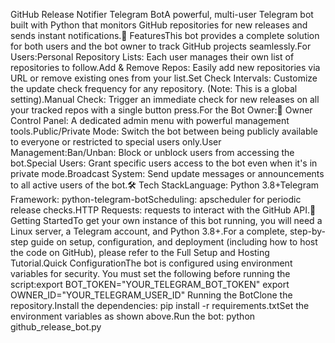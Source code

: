 GitHub Release Notifier Telegram BotA powerful, multi-user Telegram bot built with Python that monitors GitHub repositories for new releases and sends instant notifications.🌟 FeaturesThis bot provides a complete solution for both users and the bot owner to track GitHub projects seamlessly.For Users:Personal Repository Lists: Each user manages their own list of repositories to follow.Add & Remove Repos: Easily add new repositories via URL or remove existing ones from your list.Set Check Intervals: Customize the update check frequency for any repository. (Note: This is a global setting).Manual Check: Trigger an immediate check for new releases on all your tracked repos with a single button press.For the Bot Owner:👑 Owner Control Panel: A dedicated admin menu with powerful management tools.Public/Private Mode: Switch the bot between being publicly available to everyone or restricted to special users only.User Management:Ban/Unban: Block or unblock users from accessing the bot.Special Users: Grant specific users access to the bot even when it's in private mode.Broadcast System: Send update messages or announcements to all active users of the bot.🛠️ Tech StackLanguage: Python 3.8+Telegram Framework: python-telegram-botScheduling: apscheduler for periodic release checks.HTTP Requests: requests to interact with the GitHub API.🚀 Getting StartedTo get your own instance of this bot running, you will need a Linux server, a Telegram account, and Python 3.8+.For a complete, step-by-step guide on setup, configuration, and deployment (including how to host the code on GitHub), please refer to the Full Setup and Hosting Tutorial.Quick ConfigurationThe bot is configured using environment variables for security. You must set the following before running the script:export BOT_TOKEN="YOUR_TELEGRAM_BOT_TOKEN"
export OWNER_ID="YOUR_TELEGRAM_USER_ID"
Running the BotClone the repository.Install the dependencies: pip install -r requirements.txtSet the environment variables as shown above.Run the bot: python github_release_bot.py
